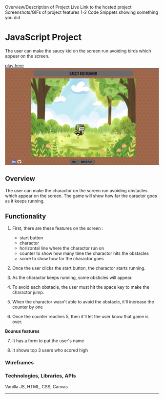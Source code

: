 Overview/Description of Project
Live Link to the hosted project
Screenshots/GIFs of project features
1-2 Code Snippets showing something you did

# JavaScript Project 

The user can make the saucy kid on the screen run avoiding birds 
which appear on the screen. 

[play here](https://naokosugawara.github.io/JS_project/)
![screenshot](https://github.com/NaokoSugawara/JS_project/blob/main/screenshot.png)

## Overview

The user can make the charactor on the screen run avoiding obstacles 
which appear on the screen. 
The game will show how far the caractor goes as it keeps running. 


## Functionality 

1. First, there are these features on the screen : 

   - start button
   - charactor 
   - horizontal line where the charactor run on
   - counter to show how many time the charactor hits the obstacles
   - score to show how far the charactor goes 

2. Once the user clicks the start button, the charactor starts running.

3. As the charactor keeps running, some obsticles will appear.  

4. To avoid each obstacle, the user must hit the space key to make the charactor jump.

5. When the charactor wasn't able to avoid the obstacle, it'll increase the counter by one 

6. Once the counter reaches 5, then it'll let the user know that game is over. 


**Bounus features** 

7. It has a form to put the user's name

8. It shows top 3 users who scored high 


### Wireframes




### Technologies, Libraries, APIs

Vanilla JS, HTML, CSS, Canvas

---

